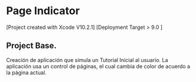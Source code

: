 # Page Indicator

[Project created with Xcode V10.2.1]
[Deployment Target > 9.0 ]

## Project Base.
Creación de aplicación que simula un Tutorial Inicial al usuario.
La aplicación usa un control de páginas, el cual cambia de color de acuerdo a la página actual.